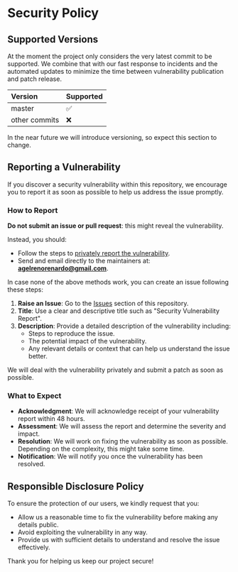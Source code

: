 # Security Policy

## Supported Versions

At the moment the project only considers the very latest commit to be supported.
We combine that with our fast response to incidents and the automated updates
to minimize the time between vulnerability publication and patch release.

| Version       | Supported          |
| :------------ | :----------------- |
| master        | :white_check_mark: |
| other commits | :x:                |

In the near future we will introduce versioning, so expect this section to change.

## Reporting a Vulnerability

If you discover a security vulnerability within this repository, we encourage you to report it as soon as possible to help us address the issue promptly.

### How to Report

**Do not submit an issue or pull request**: this might reveal the vulnerability.

Instead, you should:

- Follow the steps to [privately report the vulnerability](https://docs.github.com/en/code-security/security-advisories/guidance-on-reporting-and-writing-information-about-vulnerabilities/privately-reporting-a-security-vulnerability).
- Send and email directly to the maintainers at: **agelrenorenardo@gmail.com**.

In case none of the above methods work, you can create an issue following these steps:

1. **Raise an Issue**: Go to the [Issues](https://github.com/your-repo/issues) section of this repository.
2. **Title**: Use a clear and descriptive title such as "Security Vulnerability Report".
3. **Description**: Provide a detailed description of the vulnerability including:
   - Steps to reproduce the issue.
   - The potential impact of the vulnerability.
   - Any relevant details or context that can help us understand the issue better.

We will deal with the vulnerability privately and submit a patch as soon as possible.

### What to Expect

- **Acknowledgment**: We will acknowledge receipt of your vulnerability report within 48 hours.
- **Assessment**: We will assess the report and determine the severity and impact.
- **Resolution**: We will work on fixing the vulnerability as soon as possible. Depending on the complexity, this might take some time.
- **Notification**: We will notify you once the vulnerability has been resolved.

## Responsible Disclosure Policy

To ensure the protection of our users, we kindly request that you:

- Allow us a reasonable time to fix the vulnerability before making any details public.
- Avoid exploiting the vulnerability in any way.
- Provide us with sufficient details to understand and resolve the issue effectively.

Thank you for helping us keep our project secure!
